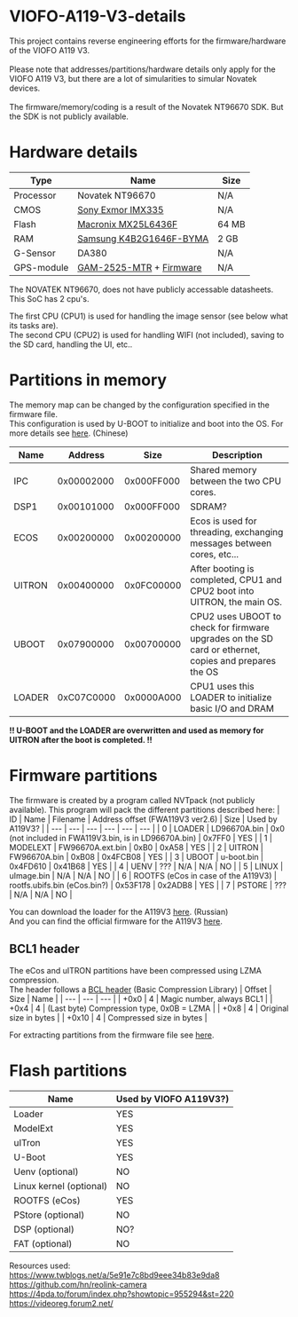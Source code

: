 # VIOFO-A119-V3-details
This project contains reverse engineering efforts for the firmware/hardware of the VIOFO A119 V3.<br><br>
Please note that addresses/partitions/hardware details only apply for the VIOFO A119 V3, but there are a lot of simularities to simular Novatek devices. <br> <br>
The firmware/memory/coding is a result of the Novatek NT96670 SDK. But the SDK is not publicly available.

# Hardware details
| Type | Name | Size |
| --- | --- | --- |
| Processor | Novatek NT96670 | N/A |
| CMOS | <a href="https://www.phase1vision.com/userfiles/product_files/imx335lln_lqn_flyer.pdf">Sony Exmor IMX335</a> | N/A |
| Flash | <a href="https://www.macronix.com/Lists/Datasheet/Attachments/8660/MX25L6436F,%203V,%2064Mb,%20v1.2.pdf">Macronix MX25L6436F</a> | 64 MB |
| RAM | <a href="https://download.semiconductor.samsung.com/resources/data-sheet/DS_K4B2G1646F_BY_M_Rev1_0-1.pdf">Samsung K4B2G1646F-BYMA</a> | 2 GB |
| G-Sensor | DA380 | N/A |
| GPS-module | <a href="http://www.gotop-zzu.com/images/u/1593493826507.pdf">GAM-2525-MTR</a> + <a href="https://videoregforum.ru/threads/datakam-g5.946/page-349">Firmware</a> | N/A |

The NOVATEK NT96670, does not have publicly accessable datasheets. <br>
This SoC has 2 cpu's.

The first CPU (CPU1) is used for handling the image sensor (see below what its tasks are). <br>
The second CPU (CPU2) is used for handling WIFI (not included), saving to the SD card, handling the UI, etc..

# Partitions in memory
The memory map can be changed by the configuration specified in the firmware file.<br>
This configuration is used by U-BOOT to initialize and boot into the OS.
For more details see <a href="https://web.archive.org/web/20230216140514/https://www.twblogs.net/a/5e91e7c8bd9eee34b83e9da8">here</a>. (Chinese)

| Name | Address | Size | Description |
| --- | --- | --- | --- |
| IPC | 0x00002000 | 0x000FF000 | Shared memory between the two CPU cores. |
| DSP1 | 0x00101000 | 0x000FF000 | SDRAM? |
| ECOS | 0x00200000 | 0x00200000 | Ecos is used for threading, exchanging messages between cores, etc... |
| UITRON | 0x00400000 | 0x0FC00000 | After booting is completed, CPU1 and CPU2 boot into UITRON, the main OS. |
| UBOOT | 0x07900000 | 0x00700000 | CPU2 uses UBOOT to check for firmware upgrades on the SD card or ethernet, copies and prepares the OS |
| LOADER | 0xC07C0000 | 0x0000A000 | CPU1 uses this LOADER to initialize basic I/O and DRAM |

<b>!! U-BOOT and the LOADER are overwritten and used as memory for UITRON after the boot is completed. !!</b>

# Firmware partitions
The firmware is created by a program called NVTpack (not publicly available).
This program will pack the different partitions described here:
| ID | Name | Filename | Address offset (FWA119V3 ver2.6) | Size | Used by A119V3? |
| --- | --- | --- | --- | --- | --- |
| 0 | LOADER | LD96670A.bin | 0x0 (not included in FWA119V3.bin, is in LD96670A.bin) | 0x7FF0 | YES |
| 1 | MODELEXT | FW96670A.ext.bin | 0xB0 | 0xA58 | YES |
| 2 | UITRON | FW96670A.bin | 0xB08 | 0x4FCB08 | YES |
| 3 | UBOOT | u-boot.bin | 0x4FD610 | 0x41B68 | YES |
| 4 | UENV | ??? | N/A | N/A | NO |
| 5 | LINUX | uImage.bin | N/A | N/A | NO |
| 6 | ROOTFS (eCos in case of the A119V3) | rootfs.ubifs.bin (eCos.bin?) | 0x53F178 | 0x2ADB8 | YES | 
| 7 | PSTORE | ??? | N/A | N/A | NO |

You can download the loader for the A119V3 <a href="https://videoreg.forum2.net/viewtopic.php?id=92&p=3">here</a>. (Russian)<br>
And you can find the official firmware for the A119V3 <a href="https://viofo.com/content/41-viofo-a119-v3-dash-cam-support/">here</a>.

## BCL1 header
The eCos and uITRON partitions have been compressed using LZMA compression. <br>
The header follows a <a href="https://github.com/MariadeAnton/bcl">BCL header</a> (Basic Compression Library)
| Offset | Size | Name |
| --- | --- | --- |
| +0x0 | 4 | Magic number, always BCL1 |
| +0x4 | 4 | (Last byte) Compression type, 0x0B = LZMA |
| +0x8 | 4 | Original size in bytes |
| +0x10 | 4 | Compressed size in bytes |

For extracting partitions from the firmware file see <a href="https://github.com/EgorKin/Novatek-FW-info">here</a>.

# Flash partitions
| Name | Used by VIOFO A119V3?)
| --- | --- |
| Loader | YES |
| ModelExt | YES |
| uITron | YES |
| U-Boot | YES |
| Uenv (optional) | NO |
| Linux kernel (optional) | NO |
| ROOTFS (eCos) | YES |
| PStore (optional) | NO |
| DSP (optional) | NO? |
| FAT (optional) | NO |

Resources used:
<br>
<a href="https://web.archive.org/web/20230216140514/https://www.twblogs.net/a/5e91e7c8bd9eee34b83e9da8">https://www.twblogs.net/a/5e91e7c8bd9eee34b83e9da8</a>
<br>
<a href="https://github.com/hn/reolink-camera">https://github.com/hn/reolink-camera</a>
<br>
<a href="https://4pda.to/forum/index.php?showtopic=955294&st=220">https://4pda.to/forum/index.php?showtopic=955294&st=220</a>
<br>
<a href="https://videoreg.forum2.net/">https://videoreg.forum2.net/</a>
